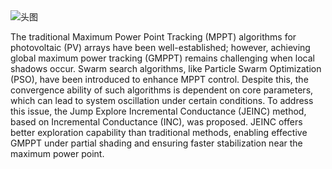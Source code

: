 <img alt="头图"  class="hero-image" src="static/research/img/MPPT-Page.png">

The traditional Maximum Power Point Tracking (MPPT) algorithms for photovoltaic (PV) arrays have been well-established; however, achieving global maximum power tracking (GMPPT) remains challenging when local shadows occur. Swarm search algorithms, like Particle Swarm Optimization (PSO), have been introduced to enhance MPPT control. Despite this, the convergence ability of such algorithms is dependent on core parameters, which can lead to system oscillation under certain conditions. To address this issue, the Jump Explore Incremental Conductance (JEINC) method, based on Incremental Conductance (INC), was proposed. JEINC offers better exploration capability than traditional methods, enabling effective GMPPT under partial shading and ensuring faster stabilization near the maximum power point. 

